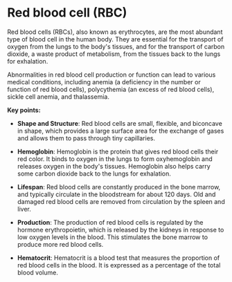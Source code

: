 # Red blood cell (RBC)

Red blood cells (RBCs), also known as erythrocytes, are the most abundant type of blood cell in the human body. They are essential for the transport of oxygen from the lungs to the body's tissues, and for the transport of carbon dioxide, a waste product of metabolism, from the tissues back to the lungs for exhalation.

Abnormalities in red blood cell production or function can lead to various medical conditions, including anemia (a deficiency in the number or function of red blood cells), polycythemia (an excess of red blood cells), sickle cell anemia, and thalassemia.

**Key points:**

* **Shape and Structure**: Red blood cells are small, flexible, and biconcave in shape, which provides a large surface area for the exchange of gases and allows them to pass through tiny capillaries.

* **Hemoglobin**: Hemoglobin is the protein that gives red blood cells their red color. It binds to oxygen in the lungs to form oxyhemoglobin and releases oxygen in the body's tissues. Hemoglobin also helps carry some carbon dioxide back to the lungs for exhalation.

* **Lifespan**: Red blood cells are constantly produced in the bone marrow, and typically circulate in the bloodstream for about 120 days. Old and damaged red blood cells are removed from circulation by the spleen and liver.

* **Production**: The production of red blood cells is regulated by the hormone erythropoietin, which is released by the kidneys in response to low oxygen levels in the blood. This stimulates the bone marrow to produce more red blood cells.

* **Hematocrit**: Hematocrit is a blood test that measures the proportion of red blood cells in the blood. It is expressed as a percentage of the total blood volume.
